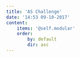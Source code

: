 ```yaml
---
title: 'AS Challenge'
date: '14:53 09-10-2017'
content:
    items: '@self.modular'
    order:
        by: default
        dir: asc
---
```


